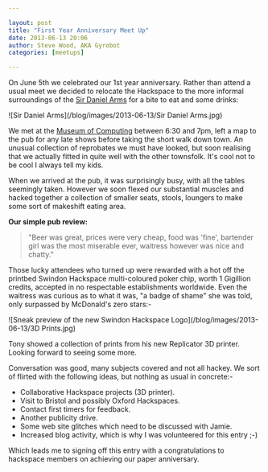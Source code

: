 ```yaml
---

layout: post
title: "First Year Anniversary Meet Up"
date: 2013-06-13 20:06
author: Steve Wood, AKA Gyrobot
categories: [meetups]

---
```


On June 5th we celebrated our 1st year anniversary. Rather than attend a usual meet we decided to relocate the Hackspace to the more informal surroundings of the [Sir Daniel Arms](http://swindonhistory.blogspot.co.uk/2011/12/sir-daniel-arms.html "http://swindonhistory.blogspot.co.uk/2011/12/sir-daniel-arms.html") for a bite to eat and some drinks:

![Sir Daniel Arms](/blog/images/2013-06-13/Sir Daniel Arms.jpg)

We met at the [Museum of Computing](http://www.museum-of-computing.org.uk/ "http://www.museum-of-computing.org.uk/") between 6:30 and 7pm, left a map to the pub for any late shows before taking the short walk down town. An unusual collection of reprobates we must have looked, but soon realising that we actually fitted in quite well with the other townsfolk. It's cool not to be cool I always tell my kids.
<!-- more -->

When we arrived at the pub, it was surprisingly busy, with all the tables seemingly taken. However we soon flexed our substantial muscles and hacked together a collection of smaller seats, stools, loungers to make some sort of makeshift eating area.

**Our simple pub review:**
>"Beer was great, prices were very cheap, food was 'fine', bartender girl was the most miserable ever, waitress however was nice and chatty."

Those lucky attendees who turned up were rewarded with a hot off the printbed Swindon Hackspace multi-coloured poker chip, worth 1 Gigillion credits, accepted in no respectable establishments worldwide. Even the waitress was curious as to what it was, "a badge of shame" she was told, only surpassed by McDonald's zero stars:-

![Sneak preview of the new Swindon Hackspace Logo](/blog/images/2013-06-13/3D Prints.jpg)

Tony showed a collection of prints from his new Replicator 3D printer. Looking forward to seeing some more.

Conversation was good, many subjects covered and not all hackey. We sort of flirted with the following ideas, but nothing as usual in concrete:-

- Collaborative Hackspace projects (3D printer).
- Visit to Bristol and possibly Oxford Hackspaces.
- Contact first timers for feedback.
- Another publicity drive.
- Some web site glitches which need to be discussed with Jamie.
- Increased blog activity, which is why I was volunteered for this entry ;-)

Which leads me to signing off this entry with a congratulations to hackspace members on achieving our paper anniversary.
